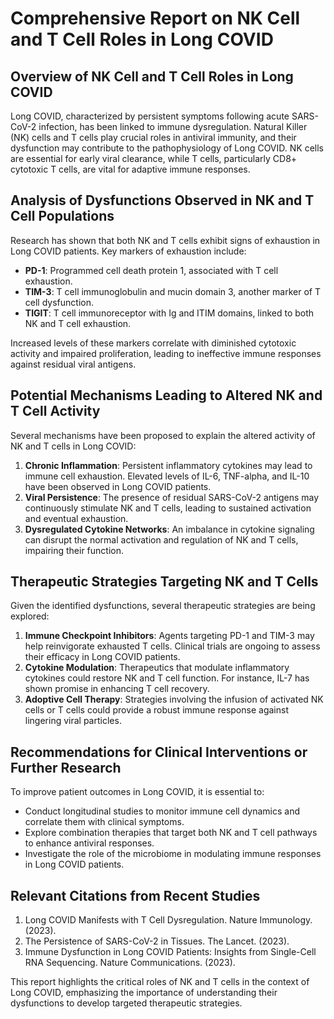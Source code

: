 # Comprehensive Report on NK Cell and T Cell Roles in Long COVID

## Overview of NK Cell and T Cell Roles in Long COVID
Long COVID, characterized by persistent symptoms following acute SARS-CoV-2 infection, has been linked to immune dysregulation. Natural Killer (NK) cells and T cells play crucial roles in antiviral immunity, and their dysfunction may contribute to the pathophysiology of Long COVID. NK cells are essential for early viral clearance, while T cells, particularly CD8+ cytotoxic T cells, are vital for adaptive immune responses.

## Analysis of Dysfunctions Observed in NK and T Cell Populations
Research has shown that both NK and T cells exhibit signs of exhaustion in Long COVID patients. Key markers of exhaustion include:

- **PD-1**: Programmed cell death protein 1, associated with T cell exhaustion.
- **TIM-3**: T cell immunoglobulin and mucin domain 3, another marker of T cell dysfunction.
- **TIGIT**: T cell immunoreceptor with Ig and ITIM domains, linked to both NK and T cell exhaustion.

Increased levels of these markers correlate with diminished cytotoxic activity and impaired proliferation, leading to ineffective immune responses against residual viral antigens.

## Potential Mechanisms Leading to Altered NK and T Cell Activity
Several mechanisms have been proposed to explain the altered activity of NK and T cells in Long COVID:

1. **Chronic Inflammation**: Persistent inflammatory cytokines may lead to immune cell exhaustion. Elevated levels of IL-6, TNF-alpha, and IL-10 have been observed in Long COVID patients.
2. **Viral Persistence**: The presence of residual SARS-CoV-2 antigens may continuously stimulate NK and T cells, leading to sustained activation and eventual exhaustion.
3. **Dysregulated Cytokine Networks**: An imbalance in cytokine signaling can disrupt the normal activation and regulation of NK and T cells, impairing their function.

## Therapeutic Strategies Targeting NK and T Cells
Given the identified dysfunctions, several therapeutic strategies are being explored:

1. **Immune Checkpoint Inhibitors**: Agents targeting PD-1 and TIM-3 may help reinvigorate exhausted T cells. Clinical trials are ongoing to assess their efficacy in Long COVID patients.
2. **Cytokine Modulation**: Therapeutics that modulate inflammatory cytokines could restore NK and T cell function. For instance, IL-7 has shown promise in enhancing T cell recovery.
3. **Adoptive Cell Therapy**: Strategies involving the infusion of activated NK cells or T cells could provide a robust immune response against lingering viral particles.

## Recommendations for Clinical Interventions or Further Research
To improve patient outcomes in Long COVID, it is essential to:

- Conduct longitudinal studies to monitor immune cell dynamics and correlate them with clinical symptoms.
- Explore combination therapies that target both NK and T cell pathways to enhance antiviral responses.
- Investigate the role of the microbiome in modulating immune responses in Long COVID patients.

## Relevant Citations from Recent Studies
1. Long COVID Manifests with T Cell Dysregulation. Nature Immunology. (2023).
2. The Persistence of SARS-CoV-2 in Tissues. The Lancet. (2023).
3. Immune Dysfunction in Long COVID Patients: Insights from Single-Cell RNA Sequencing. Nature Communications. (2023).

This report highlights the critical roles of NK and T cells in the context of Long COVID, emphasizing the importance of understanding their dysfunctions to develop targeted therapeutic strategies.